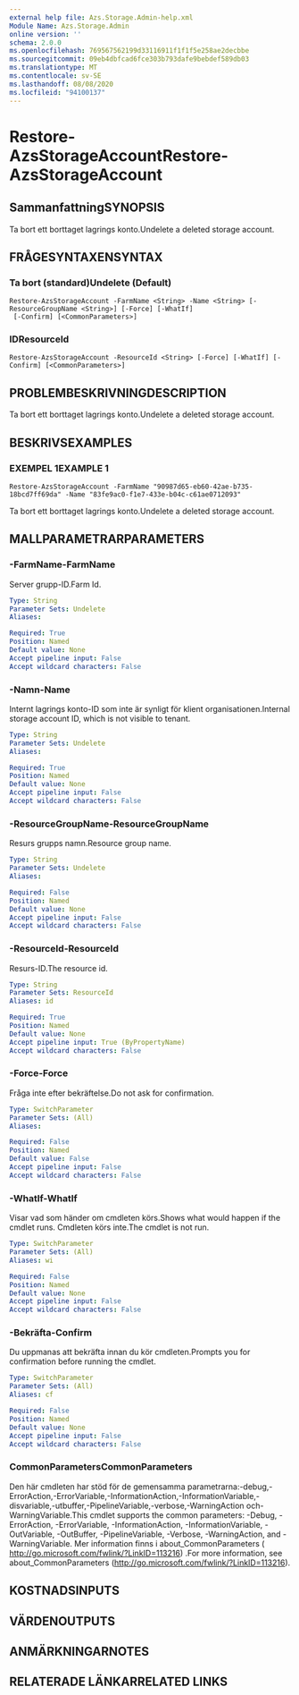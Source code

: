 ```yaml
---
external help file: Azs.Storage.Admin-help.xml
Module Name: Azs.Storage.Admin
online version: ''
schema: 2.0.0
ms.openlocfilehash: 769567562199d33116911f1f1f5e258ae2decbbe
ms.sourcegitcommit: 09eb4dbfcad6fce303b793dafe9bebdef589db03
ms.translationtype: MT
ms.contentlocale: sv-SE
ms.lasthandoff: 08/08/2020
ms.locfileid: "94100137"
---
```

# <span data-ttu-id="d9f3b-101">Restore-AzsStorageAccount</span><span class="sxs-lookup"><span data-stu-id="d9f3b-101">Restore-AzsStorageAccount</span></span>

## <span data-ttu-id="d9f3b-102">Sammanfattning</span><span class="sxs-lookup"><span data-stu-id="d9f3b-102">SYNOPSIS</span></span>
<span data-ttu-id="d9f3b-103">Ta bort ett borttaget lagrings konto.</span><span class="sxs-lookup"><span data-stu-id="d9f3b-103">Undelete a deleted storage account.</span></span>

## <span data-ttu-id="d9f3b-104">FRÅGESYNTAXEN</span><span class="sxs-lookup"><span data-stu-id="d9f3b-104">SYNTAX</span></span>

### <span data-ttu-id="d9f3b-105">Ta bort (standard)</span><span class="sxs-lookup"><span data-stu-id="d9f3b-105">Undelete (Default)</span></span>
```
Restore-AzsStorageAccount -FarmName <String> -Name <String> [-ResourceGroupName <String>] [-Force] [-WhatIf]
 [-Confirm] [<CommonParameters>]
```

### <span data-ttu-id="d9f3b-106">ID</span><span class="sxs-lookup"><span data-stu-id="d9f3b-106">ResourceId</span></span>
```
Restore-AzsStorageAccount -ResourceId <String> [-Force] [-WhatIf] [-Confirm] [<CommonParameters>]
```

## <span data-ttu-id="d9f3b-107">PROBLEMBESKRIVNING</span><span class="sxs-lookup"><span data-stu-id="d9f3b-107">DESCRIPTION</span></span>
<span data-ttu-id="d9f3b-108">Ta bort ett borttaget lagrings konto.</span><span class="sxs-lookup"><span data-stu-id="d9f3b-108">Undelete a deleted storage account.</span></span>

## <span data-ttu-id="d9f3b-109">BESKRIVS</span><span class="sxs-lookup"><span data-stu-id="d9f3b-109">EXAMPLES</span></span>

### <span data-ttu-id="d9f3b-110">EXEMPEL 1</span><span class="sxs-lookup"><span data-stu-id="d9f3b-110">EXAMPLE 1</span></span>
```
Restore-AzsStorageAccount -FarmName "90987d65-eb60-42ae-b735-18bcd7ff69da" -Name "83fe9ac0-f1e7-433e-b04c-c61ae0712093"
```

<span data-ttu-id="d9f3b-111">Ta bort ett borttaget lagrings konto.</span><span class="sxs-lookup"><span data-stu-id="d9f3b-111">Undelete a deleted storage account.</span></span>

## <span data-ttu-id="d9f3b-112">MALLPARAMETRAR</span><span class="sxs-lookup"><span data-stu-id="d9f3b-112">PARAMETERS</span></span>

### <span data-ttu-id="d9f3b-113">-FarmName</span><span class="sxs-lookup"><span data-stu-id="d9f3b-113">-FarmName</span></span>
<span data-ttu-id="d9f3b-114">Server grupp-ID.</span><span class="sxs-lookup"><span data-stu-id="d9f3b-114">Farm Id.</span></span>

```yaml
Type: String
Parameter Sets: Undelete
Aliases:

Required: True
Position: Named
Default value: None
Accept pipeline input: False
Accept wildcard characters: False
```

### <span data-ttu-id="d9f3b-115">-Namn</span><span class="sxs-lookup"><span data-stu-id="d9f3b-115">-Name</span></span>
<span data-ttu-id="d9f3b-116">Internt lagrings konto-ID som inte är synligt för klient organisationen.</span><span class="sxs-lookup"><span data-stu-id="d9f3b-116">Internal storage account ID, which is not visible to tenant.</span></span>

```yaml
Type: String
Parameter Sets: Undelete
Aliases:

Required: True
Position: Named
Default value: None
Accept pipeline input: False
Accept wildcard characters: False
```

### <span data-ttu-id="d9f3b-117">-ResourceGroupName</span><span class="sxs-lookup"><span data-stu-id="d9f3b-117">-ResourceGroupName</span></span>
<span data-ttu-id="d9f3b-118">Resurs grupps namn.</span><span class="sxs-lookup"><span data-stu-id="d9f3b-118">Resource group name.</span></span>

```yaml
Type: String
Parameter Sets: Undelete
Aliases:

Required: False
Position: Named
Default value: None
Accept pipeline input: False
Accept wildcard characters: False
```

### <span data-ttu-id="d9f3b-119">-ResourceId</span><span class="sxs-lookup"><span data-stu-id="d9f3b-119">-ResourceId</span></span>
<span data-ttu-id="d9f3b-120">Resurs-ID.</span><span class="sxs-lookup"><span data-stu-id="d9f3b-120">The resource id.</span></span>

```yaml
Type: String
Parameter Sets: ResourceId
Aliases: id

Required: True
Position: Named
Default value: None
Accept pipeline input: True (ByPropertyName)
Accept wildcard characters: False
```

### <span data-ttu-id="d9f3b-121">-Force</span><span class="sxs-lookup"><span data-stu-id="d9f3b-121">-Force</span></span>
<span data-ttu-id="d9f3b-122">Fråga inte efter bekräftelse.</span><span class="sxs-lookup"><span data-stu-id="d9f3b-122">Do not ask for confirmation.</span></span>

```yaml
Type: SwitchParameter
Parameter Sets: (All)
Aliases:

Required: False
Position: Named
Default value: False
Accept pipeline input: False
Accept wildcard characters: False
```

### <span data-ttu-id="d9f3b-123">-WhatIf</span><span class="sxs-lookup"><span data-stu-id="d9f3b-123">-WhatIf</span></span>
<span data-ttu-id="d9f3b-124">Visar vad som händer om cmdleten körs.</span><span class="sxs-lookup"><span data-stu-id="d9f3b-124">Shows what would happen if the cmdlet runs.</span></span>
<span data-ttu-id="d9f3b-125">Cmdleten körs inte.</span><span class="sxs-lookup"><span data-stu-id="d9f3b-125">The cmdlet is not run.</span></span>

```yaml
Type: SwitchParameter
Parameter Sets: (All)
Aliases: wi

Required: False
Position: Named
Default value: None
Accept pipeline input: False
Accept wildcard characters: False
```

### <span data-ttu-id="d9f3b-126">-Bekräfta</span><span class="sxs-lookup"><span data-stu-id="d9f3b-126">-Confirm</span></span>
<span data-ttu-id="d9f3b-127">Du uppmanas att bekräfta innan du kör cmdleten.</span><span class="sxs-lookup"><span data-stu-id="d9f3b-127">Prompts you for confirmation before running the cmdlet.</span></span>

```yaml
Type: SwitchParameter
Parameter Sets: (All)
Aliases: cf

Required: False
Position: Named
Default value: None
Accept pipeline input: False
Accept wildcard characters: False
```

### <span data-ttu-id="d9f3b-128">CommonParameters</span><span class="sxs-lookup"><span data-stu-id="d9f3b-128">CommonParameters</span></span>
<span data-ttu-id="d9f3b-129">Den här cmdleten har stöd för de gemensamma parametrarna:-debug,-ErrorAction,-ErrorVariable,-InformationAction,-InformationVariable,-disvariable,-utbuffer,-PipelineVariable,-verbose,-WarningAction och-WarningVariable.</span><span class="sxs-lookup"><span data-stu-id="d9f3b-129">This cmdlet supports the common parameters: -Debug, -ErrorAction, -ErrorVariable, -InformationAction, -InformationVariable, -OutVariable, -OutBuffer, -PipelineVariable, -Verbose, -WarningAction, and -WarningVariable.</span></span> <span data-ttu-id="d9f3b-130">Mer information finns i about_CommonParameters ( http://go.microsoft.com/fwlink/?LinkID=113216) .</span><span class="sxs-lookup"><span data-stu-id="d9f3b-130">For more information, see about_CommonParameters (http://go.microsoft.com/fwlink/?LinkID=113216).</span></span>

## <span data-ttu-id="d9f3b-131">KOSTNADS</span><span class="sxs-lookup"><span data-stu-id="d9f3b-131">INPUTS</span></span>

## <span data-ttu-id="d9f3b-132">VÄRDEN</span><span class="sxs-lookup"><span data-stu-id="d9f3b-132">OUTPUTS</span></span>

## <span data-ttu-id="d9f3b-133">ANMÄRKNINGAR</span><span class="sxs-lookup"><span data-stu-id="d9f3b-133">NOTES</span></span>

## <span data-ttu-id="d9f3b-134">RELATERADE LÄNKAR</span><span class="sxs-lookup"><span data-stu-id="d9f3b-134">RELATED LINKS</span></span>
